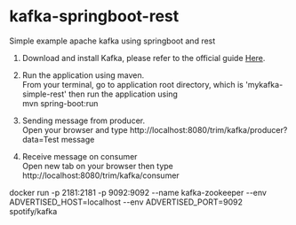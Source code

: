 # kafka-springboot-rest
Simple example apache kafka using springboot and rest

1. Download and install Kafka, please refer to the official guide [Here](https://kafka.apache.org/quickstart).

2. Run the application using maven.  
	From your terminal, go to application root directory, which is 'mykafka-simple-rest' then run the application using  
	mvn spring-boot:run

3. Sending message from producer.  
	Open your browser and type http://localhost:8080/trim/kafka/producer?data=Test message
	
4. Receive message on consumer  
	Open new tab on your browser then type http://localhost:8080/trim/kafka/consumer


docker run -p 2181:2181 -p 9092:9092 --name kafka-zookeeper --env ADVERTISED_HOST=localhost --env ADVERTISED_PORT=9092 spotify/kafka
